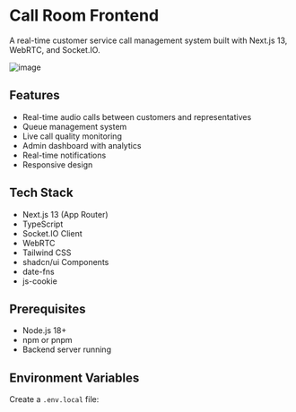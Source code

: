 # Call Room Frontend

A real-time customer service call management system built with Next.js 13, WebRTC, and Socket.IO.

![image](https://github.com/user-attachments/assets/af5a94fc-e7b3-4f2a-bf19-c6cffd4bf2c0)


## Features

- Real-time audio calls between customers and representatives
- Queue management system
- Live call quality monitoring
- Admin dashboard with analytics
- Real-time notifications
- Responsive design

## Tech Stack

- Next.js 13 (App Router)
- TypeScript
- Socket.IO Client
- WebRTC
- Tailwind CSS
- shadcn/ui Components
- date-fns
- js-cookie

## Prerequisites

- Node.js 18+
- npm or pnpm
- Backend server running

## Environment Variables

Create a `.env.local` file:
